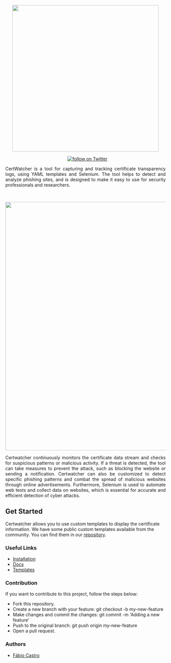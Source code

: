 
<p align="center">
  <img width="460" height="auto" src="https://user-images.githubusercontent.com/110246050/215688266-a8aacee4-9e47-4f9a-92d1-961b61812ec4.png">
</p>
<p align="center">
<a href="#"><img src="https://img.shields.io/badge/contributors-1-green" alt=""></a>
<a href="#"><img src="https://img.shields.io/badge/developing-stable-green" alt=""></a>
<a href="#"><img src="https://img.shields.io/badge/version-v0.1.0-blue" alt=""></a>
<a href="https://twitter.com/intent/follow?screen_name=drfabiocastro">
<img src="https://img.shields.io/twitter/follow/drfabiocastro?style=social&logo=twitter" alt="follow on Twitter"></a>
</p>

<p align="justify">
CertWatcher is a tool for capturing and tracking certificate transparency logs, using YAML templates and Selenium. The tool helps to detect and analyze phishing sites, and is designed to make it easy to use for security professionals and researchers.
</p>
<br>
<p align="center">
<img width="780" height="auto" src="https://user-images.githubusercontent.com/110246050/220596417-7a66ac29-cb7b-4058-bbf3-52d9b0849c50.png">
<br>
</p>
<p align="justify">
Certwatcher continuously monitors the certificate data stream and checks for suspicious patterns or malicious activity. If a threat is detected, the tool can take measures to prevent the attack, such as blocking the website or sending a notification. Certwatcher can also be customized to detect specific phishing patterns and combat the spread of malicious websites through online advertisements. Furthermore, Selenium is used to automate web tests and collect data on websites, which is essential for accurate and efficient detection of cyber attacks.
<p>
  
##  Get Started
Certwatcher allows you to use custom templates to display the certificate information. We have some public custom templates available from the community. You can find them in our [repository](https://github.com/drfabiocastro/certwatcher-templates). 
  
### Useful Links

- [Installation](https://certwatcher.io/installation)
- [Docs](https://certwatcher.io/installation)
- [Templates](https://certwatcher.io/installation)

### Contribution
If you want to contribute to this project, follow the steps below:

- Fork this repository.
- Create a new branch with your feature: git checkout -b my-new-feature
- Make changes and commit the changes: git commit -m 'Adding a new feature'
- Push to the original branch: git push origin my-new-feature
- Open a pull request.
  
### Authors

- [Fábio Castro](https://www.twitter.com/drfabiocastro)
